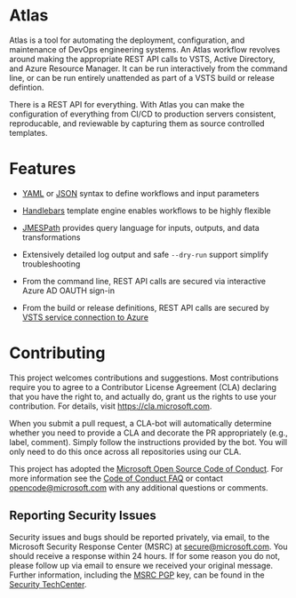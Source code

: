 

# Atlas

Atlas is a tool for automating the deployment, configuration, and maintenance of DevOps engineering 
systems. An Atlas workflow revolves around making the appropriate REST API calls to VSTS, 
Active Directory, and Azure Resource Manager. It can be run interactively from the command line, 
or can be run entirely unattended as part of a VSTS build or release defintion.

There is a REST API for everything. With Atlas you can make the configuration of everything from CI/CD to
production servers consistent, reproducable, and reviewable by capturing them as source controlled templates.

# Features

* [YAML](http://yaml.org/) or [JSON](http://json.org/) syntax to define workflows and input parameters

* [Handlebars](http://handlebarsjs.com/) template engine enables workflows to be highly flexible

* [JMESPath](http://jmespath.org/) provides query language for inputs, outputs, and data transformations

* Extensively detailed log output and safe `--dry-run` support simplify troubleshooting

* From the command line, REST API calls are secured via interactive Azure AD OAUTH sign-in

* From the build or release definitions, REST API calls are secured by [VSTS service connection to Azure](https://docs.microsoft.com/en-us/vsts/pipelines/library/service-endpoints?view=vsts)


# Contributing

This project welcomes contributions and suggestions. Most contributions require you to
agree to a Contributor License Agreement (CLA) declaring that you have the right to,
and actually do, grant us the rights to use your contribution. For details, visit
https://cla.microsoft.com.

When you submit a pull request, a CLA-bot will automatically determine whether you need
to provide a CLA and decorate the PR appropriately (e.g., label, comment). Simply follow the
instructions provided by the bot. You will only need to do this once across all repositories using our CLA.

This project has adopted the [Microsoft Open Source Code of Conduct](https://opensource.microsoft.com/codeofconduct/).
For more information see the [Code of Conduct FAQ](https://opensource.microsoft.com/codeofconduct/faq/) or
contact [opencode@microsoft.com](mailto:opencode@microsoft.com) with any additional questions or comments.

## Reporting Security Issues

Security issues and bugs should be reported privately, via email, to the Microsoft Security
Response Center (MSRC) at [secure@microsoft.com](mailto:secure@microsoft.com). You should
receive a response within 24 hours. If for some reason you do not, please follow up via
email to ensure we received your original message. Further information, including the
[MSRC PGP](https://technet.microsoft.com/en-us/security/dn606155) key, can be found in
the [Security TechCenter](https://technet.microsoft.com/en-us/security/default).

